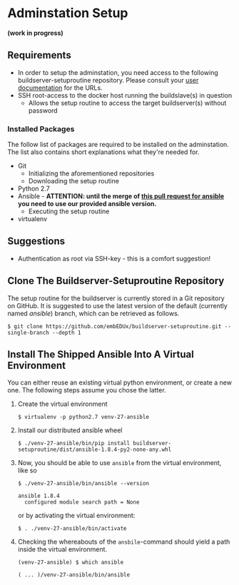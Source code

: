 # Adminstation Setup
**(work in progress)**

## Requirements
* In order to setup the adminstation, you need access to the following
buildserver-setuproutine repository. Please consult your [user
documentation](post-install/user-documentation.md) for the URLs.
* SSH root-access to the docker host running the buildslave(s) in question
    * Allows the setup routine to access the target buildserver(s) without
      password

### Installed Packages
The follow list of packages are required to be installed on the adminstation.
The list also contains short explanations what they're needed for.

* Git
    * Initializing the aforementioned repositories
    * Downloading the setup routine
* Python 2.7
* Ansible - **ATTENTION: until the merge of [this pull request for
      ansible](https://github.com/ansible/ansible-modules-core/pull/547)
      you need to use our provided ansible version.**
    * Executing the setup routine
* virtualenv

## Suggestions
* Authentication as root via SSH-key - this is a comfort suggestion!

## Clone The Buildserver-Setuproutine Repository
The setup routine for the buildserver is currently stored in a Git repository on
GitHub. It is suggested to use the latest version of the default (currently
named *ansible*) branch, which can be retrieved as follows.

`
$ git clone https://github.com/embEDUx/buildserver-setuproutine.git --single-branch --depth 1
`
## Install The Shipped Ansible Into A Virtual Environment
You can either reuse an existing virtual python environment, or create a new
one. The following steps assume you chose the latter.

1. Create the virtual environment

    `
    $ virtualenv -p python2.7 venv-27-ansible
    `

1. Install our distributed ansible wheel

    `
    $ ./venv-27-ansible/bin/pip install buildserver-setuproutine/dist/ansible-1.8.4-py2-none-any.whl
    `

1. Now, you should be able to use `ansible` from the virtual environment, like so

    `
    $ ./venv-27-ansible/bin/ansible --version
    `
    ```
    ansible 1.8.4
      configured module search path = None
    ```

    or by activating the virtual environment:

    `
    $ . ./venv-27-ansible/bin/activate
    `

1. Checking the whereabouts of the `ansbile`-command should yield a path inside the
virtual environment.

    `
    (venv-27-ansible) $ which ansible
    `

    ```
    ( ... )/venv-27-ansible/bin/ansible
    ```
